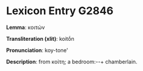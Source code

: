 # Lexicon Entry G2846

**Lemma**: κοιτών

**Transliteration (xlit)**: koitṓn

**Pronunciation**: koy-tone'

**Description**:
from κοίτη; a bedroom:--+ chamberlain.
